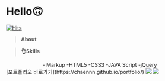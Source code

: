 # Hello🙃

[![Hits](https://hits.seeyoufarm.com/api/count/incr/badge.svg?url=https%3A%2F%2Fgithub.com%2Fchaennn%2Fportfolio&count_bg=%23CD68F3&title_bg=%23222222&icon=tableau.svg&icon_color=%23CD68F3&title=hits&edge_flat=true)](https://hits.seeyoufarm.com)

> **About**

> **👌Skills**

   <div align="center">
   - Markup
      -HTML5
      -CSS3
      -JAVA Script
      -jQuery
   </div>
[포트폴리오 바로가기](https://chaennn.github.io/portfolio/)
<img src="https://img.shields.io/badge/HTML-E34F26?style=flat-square&logo=HTML5&logoColor=white"/>
<img src="https://img.shields.io/badge/CSS3-1572B6?style=flat-square&logo=CSS3&logoColor=white"/>
